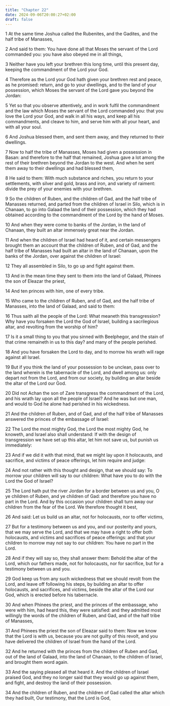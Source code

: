 ```yaml
---
title: "Chapter 22"
date: 2024-09-06T20:00:27+02:00
draft: false
---
```



1 At the same time Joshua called the Rubenites, and the Gadites, and the half tribe of Manasses,

2 And said to them: You have done all that Moses the servant of the Lord commanded you: you have also obeyed me in all things,

3 Neither have you left your brethren this long time, until this present day, keeping the commandment of the Lord your God.

4 Therefore as the Lord your God hath given your brethren rest and peace, as he promised: return, and go to your dwellings, and to the land of your possession, which Moses the servant of the Lord gave you beyond the Jordan:

5 Yet so that you observe attentively, and in work fulfil the commandment and the law which Moses the servant of the Lord commanded you: that you love the Lord your God, and walk in all his ways, and keep all his commandments, and cleave to him, and serve him with all your heart, and with all your soul.

6 And Joshua blessed them, and sent them away, and they returned to their dwellings.

7 Now to half the tribe of Manasses, Moses had given a possession in Basan: and therefore to the half that remained, Joshua gave a lot among the rest of their brethren beyond the Jordan to the west. And when he sent them away to their dwellings and had blessed them,

8 He said to them: With much substance and riches, you return to your settlements, with silver and gold, brass and iron, and variety of raiment: divide the prey of your enemies with your brethren.

9 So the children of Ruben, and the children of Gad, and the half tribe of Manasses returned, and parted from the children of Israel in Silo, which is in Chanaan, to go into Galaad the land of their possession, which they had obtained according to the commandment of the Lord by the hand of Moses.

10 And when they were come to banks of the Jordan, in the land of Chanaan, they built an altar immensely great near the Jordan.

11 And when the children of Israel had heard of it, and certain messengers brought them an account that the children of Ruben, and of Gad, and the half tribe of Manasses had built an altar in the land of Chanaan, upon the banks of the Jordan, over against the children of Israel:

12 They all assembled in Silo, to go up and fight against them.

13 And in the mean time they sent to them into the land of Galaad, Phinees the son of Eleazar the priest,

14 And ten princes with him, one of every tribe.

15 Who came to the children of Ruben, and of Gad, and the half tribe of Manasses, into the land of Galaad, and said to them:

16 Thus saith all the people of the Lord: What meaneth this transgression? Why have you forsaken the Lord the God of Israel, building a sacrilegious altar, and revolting from the worship of him?

17 Is it a small thing to you that you sinned with Beelphegor, and the stain of that crime remaineth in us to this day? and many of the people perished.

18 And you have forsaken the Lord to day, and to morrow his wrath will rage against all Israel.

19 But if you think the land of your possession to be unclean, pass over to the land wherein is the tabernacle of the Lord, and dwell among us: only depart not from the Lord, and from our society, by building an altar beside the altar of the Lord our God.

20 Did not Achan the son of Zare transgress the commandment of the Lord, and his wrath lay upon all the people of Israel? And he was but one man, and would to God he alone had perished in his wickedness.

21 And the children of Ruben, and of Gad, and of the half tribe of Manasses answered the princes of the embassage of Israel:

22 The Lord the most mighty God, the Lord the most mighty God, he knoweth, and Israel also shall understand: If with the design of transgression we have set up this altar, let him not save us, but punish us immediately:

23 And if we did it with that mind, that we might lay upon it holocausts, and sacrifice, and victims of peace offerings, let him require and judge:

24 And not rather with this thought and design, that we should say: To morrow your children will say to our children: What have you to do with the Lord the God of Israel?

25 The Lord hath put the river Jordan for a border between us and you, O ye children of Ruben, and ye children of Gad: and therefore you have no part in the Lord. And by this occasion your children shall turn away our children from the fear of the Lord. We therefore thought it best,

26 And said: Let us build us an altar, not for holocausts, nor to offer victims,

27 But for a testimony between us and you, and our posterity and yours, that we may serve the Lord, and that we may have a right to offer both holocausts, and victims and sacrifices of peace offerings: and that your children to morrow may not say to our children: You have no part in the Lord.

28 And if they will say so, they shall answer them: Behold the altar of the Lord, which our fathers made, not for holocausts, nor for sacrifice, but for a testimony between us and you.

29 God keep us from any such wickedness that we should revolt from the Lord, and leave off following his steps, by building an altar to offer holocausts, and sacrifices, and victims, beside the altar of the Lord our God, which is erected before his tabernacle.

30 And when Phinees the priest, and the princes of the embassage, who were with him, had heard this, they were satisfied: and they admitted most willingly the words of the children of Ruben, and Gad, and of the half tribe of Manasses,

31 And Phinees the priest the son of Eleazar said to them: Now we know that the Lord is with us, because you are not guilty of this revolt, and you have delivered the children of Israel from the hand of the Lord.

32 And he returned with the princes from the children of Ruben and Gad, out of the land of Galaad, into the land of Chanaan, to the children of Israel, and brought them word again.

33 And the saying pleased all that heard it. And the children of Israel praised God, and they no longer said that they would go up against them, and fight, and destroy the land of their possession.

34 And the children of Ruben, and the children of Gad called the altar which they had built, Our testimony, that the Lord is God,

